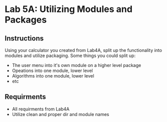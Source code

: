 # Lab 5A: Utilizing Modules and Packages

## Instructions

Using your calculator you created from Lab4A, split up the functionality into modules and utilize packaging. Some things you could split up:

* The user menu into it's own module on a higher level package
* Opeations into one module, lower level
* Algorithms into one module, lower level
* etc

## Requirments

* All requirments from Lab4A
* Utilize clean and proper dir and module names